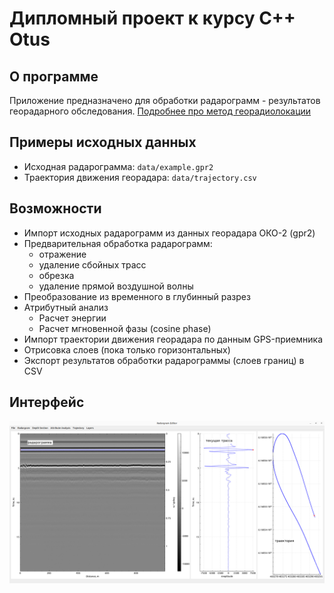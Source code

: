 # Дипломный проект к курсу C++ Otus

## О программе

Приложение предназначено для обработки радарограмм - результатов георадарного обследования. 
[Подробнее про метод георадиолокации](https://geotim.ru/o-georadiolokacii/osnovy-georadiolokacii/)

## Примеры исходных данных

- Исходная радарограмма: `data/example.gpr2`
- Траектория движения георадара: `data/trajectory.csv`

## Возможности

- Импорт исходных радарограмм из данных георадара ОКО-2 (gpr2)
- Предварительная обработка радарограмм:
  - отражение
  - удаление сбойных трасс
  - обрезка
  - удаление прямой воздушной волны
- Преобразование из временного в глубинный разрез
- Атрибутный анализ
  - Расчет энергии
  - Расчет мгновенной фазы (cosine phase)
- Импорт траектории движения георадара по данным GPS-приемника
- Отрисовка слоев (пока только горизонтальных)
- Экспорт результатов обработки радарограммы (слоев границ) в CSV

## Интерфейс

![screenshot](docs/screenshot.png)